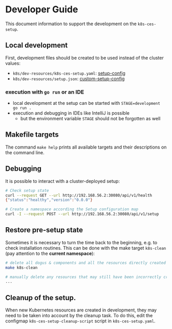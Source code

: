 # Developer Guide

This document information to support the development on the `k8s-ces-setup`.

## Local development

First, development files should be created to be used instead of the cluster values:

* `k8s/dev-resources/k8s-ces-setup.yaml`: [setup-config](../operations/configuration_guide_en.md)
* `k8s/dev-resources/setup.json`: [custom-setup-config](../operations/custom_setup_configuration_en.md)

### execution with `go run` or an IDE

- local development at the setup can be started with `STAGE=development go run .`
- execution and debugging in IDEs like IntelliJ is possible
   - but the environment variable `STAGE` should not be forgotten as well

## Makefile targets

The command `make help` prints all available targets and their descriptions on the command line.

## Debugging

It is possible to interact with a cluster-deployed setup:

```bash
# Check setup state
curl --request GET --url http://192.168.56.2:30080/api/v1/health
{"status":"healthy","version":"0.0.0"}

# Create a namespace according the Setup configuration map
curl -I --request POST --url http://192.168.56.2:30080/api/v1/setup
```

## Restore pre-setup state

Sometimes it is necessary to turn the time back to the beginning, e.g. to check installation routines.
This can be done with the make target `k8s-clean` (pay attention to the **current namespace**):

```bash
# delete all dogus & components and all the resources directly created by the setup
make k8s-clean

# manually delete any resources that may still have been incorrectly created
...
```

## Cleanup of the setup.

When new Kubernetes resources are created in development, they may need to be taken into account by the cleanup task.
To do this, edit the configmap `k8s-ces-setup-cleanup-script` script in `k8s-ces-setup.yaml`.